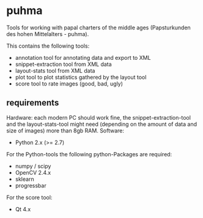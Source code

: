 # puhma
Tools for working with papal charters of the middle ages (Papsturkunden des hohen Mittelalters - puhma).

This contains the following tools:
- annotation tool for annotating data and export to XML
- snippet-extraction tool from XML data
- layout-stats tool from XML data
- plot tool to plot statistics gathered by the layout tool
- score tool to rate images (good, bad, ugly)

## requirements
Hardware: each modern PC should work fine, the snippet-extraction-tool and the layout-stats-tool might need (depending on the amount of data and size of images) 
more than 8gb RAM. 
Software: 
* Python 2.x (>= 2.7)

For the Python-tools the following python-Packages are required:
* numpy / scipy
* OpenCV 2.4.x
* sklearn
* progressbar

For the score tool:
* Qt 4.x
